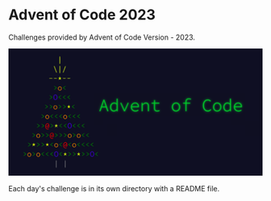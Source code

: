 # Advent of Code 2023

Challenges provided by Advent of Code Version - 2023.

![Advent of Code](./ascii-christmasTree.png 'Advent of Code')

Each day's challenge is in its own directory with a README file.
